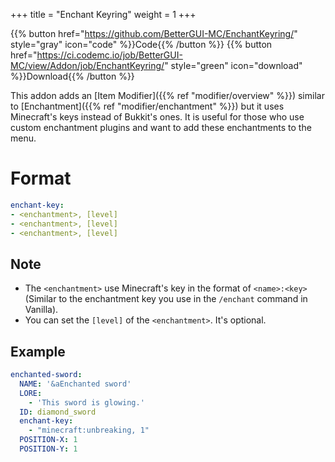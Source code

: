 +++
title = "Enchant Keyring"
weight = 1
+++

{{% button href="https://github.com/BetterGUI-MC/EnchantKeyring/" style="gray" icon="code" %}}Code{{% /button %}} {{% button href="https://ci.codemc.io/job/BetterGUI-MC/view/Addon/job/EnchantKeyring/" style="green" icon="download" %}}Download{{% /button %}}

This addon adds an [Item Modifier]({{% ref "modifier/overview" %}}) similar to [Enchantment]({{% ref "modifier/enchantment" %}}) but it uses Minecraft's keys instead of Bukkit's ones. It is useful for those who use custom enchantment plugins and want to add these enchantments to the menu.

# Format

```yaml
enchant-key:
- <enchantment>, [level]
- <enchantment>, [level]
- <enchantment>, [level]
```

## Note

* The `<enchantment>` use Minecraft's key in the format of `<name>:<key>` (Similar to the enchantment key you use in the `/enchant` command in Vanilla).
* You can set the `[level]` of the `<enchantment>`. It's optional.

## Example

```yaml
enchanted-sword:
  NAME: '&aEnchanted sword'
  LORE:
    - 'This sword is glowing.'
  ID: diamond_sword
  enchant-key:
    - "minecraft:unbreaking, 1"
  POSITION-X: 1
  POSITION-Y: 1
```
